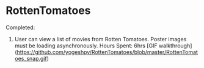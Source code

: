 RottenTomatoes
==============

Completed:


1. User can view a list of movies from Rotten Tomatoes. Poster images must be loading asynchronously.
   Hours Spent: 6hrs   [GIF walkthrough] (https://github.com/yogeshpv/RottenTomatoes/blob/master/RottenTomatoes_snap.gif)


